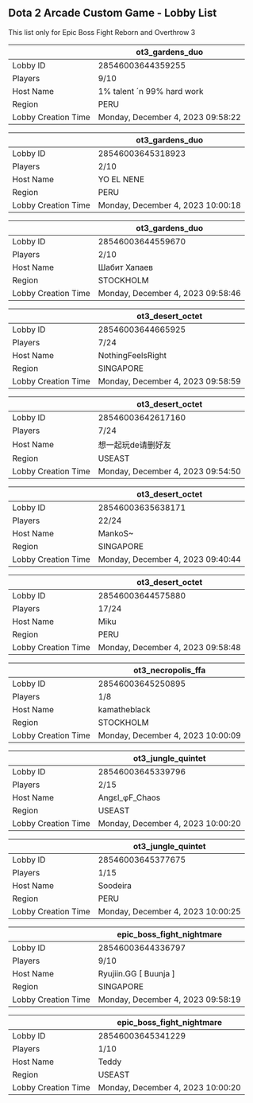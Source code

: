 ## Dota 2 Arcade Custom Game - Lobby List

This list only for Epic Boss Fight Reborn and Overthrow 3

|  | ot3_gardens_duo |
| ------ | ------ |
| Lobby ID | 28546003644359255 |
| Players | 9/10 |
| Host Name | 1% talent ´n 99% hard work |
| Region | PERU |
| Lobby Creation Time | Monday, December 4, 2023 09:58:22 |


|  | ot3_gardens_duo |
| ------ | ------ |
| Lobby ID | 28546003645318923 |
| Players | 2/10 |
| Host Name | YO EL NENE |
| Region | PERU |
| Lobby Creation Time | Monday, December 4, 2023 10:00:18 |


|  | ot3_gardens_duo |
| ------ | ------ |
| Lobby ID | 28546003644559670 |
| Players | 2/10 |
| Host Name | Шабит Хапаев |
| Region | STOCKHOLM |
| Lobby Creation Time | Monday, December 4, 2023 09:58:46 |


|  | ot3_desert_octet |
| ------ | ------ |
| Lobby ID | 28546003644665925 |
| Players | 7/24 |
| Host Name | NothingFeelsRight |
| Region | SINGAPORE |
| Lobby Creation Time | Monday, December 4, 2023 09:58:59 |


|  | ot3_desert_octet |
| ------ | ------ |
| Lobby ID | 28546003642617160 |
| Players | 7/24 |
| Host Name | 想一起玩de请删好友 |
| Region | USEAST |
| Lobby Creation Time | Monday, December 4, 2023 09:54:50 |


|  | ot3_desert_octet |
| ------ | ------ |
| Lobby ID | 28546003635638171 |
| Players | 22/24 |
| Host Name | MankoS~ |
| Region | SINGAPORE |
| Lobby Creation Time | Monday, December 4, 2023 09:40:44 |


|  | ot3_desert_octet |
| ------ | ------ |
| Lobby ID | 28546003644575880 |
| Players | 17/24 |
| Host Name | Miku |
| Region | PERU |
| Lobby Creation Time | Monday, December 4, 2023 09:58:48 |


|  | ot3_necropolis_ffa |
| ------ | ------ |
| Lobby ID | 28546003645250895 |
| Players | 1/8 |
| Host Name | kamatheblack |
| Region | STOCKHOLM |
| Lobby Creation Time | Monday, December 4, 2023 10:00:09 |


|  | ot3_jungle_quintet |
| ------ | ------ |
| Lobby ID | 28546003645339796 |
| Players | 2/15 |
| Host Name | Angεl_φF_Chaos |
| Region | USEAST |
| Lobby Creation Time | Monday, December 4, 2023 10:00:20 |


|  | ot3_jungle_quintet |
| ------ | ------ |
| Lobby ID | 28546003645377675 |
| Players | 1/15 |
| Host Name | Soodeira |
| Region | PERU |
| Lobby Creation Time | Monday, December 4, 2023 10:00:25 |


|  | epic_boss_fight_nightmare |
| ------ | ------ |
| Lobby ID | 28546003644336797 |
| Players | 9/10 |
| Host Name | Ryujiin.GG [ Buunja ] |
| Region | SINGAPORE |
| Lobby Creation Time | Monday, December 4, 2023 09:58:19 |


|  | epic_boss_fight_nightmare |
| ------ | ------ |
| Lobby ID | 28546003645341229 |
| Players | 1/10 |
| Host Name | Teddy |
| Region | USEAST |
| Lobby Creation Time | Monday, December 4, 2023 10:00:20 |


